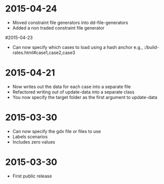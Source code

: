 # 2015-04-24

* Moved constraint file generators into dd-file-generators
* Added a non traded constraint file generator

#2015-04-23

* Can now specify which cases to load using a hash anchor e.g., :/build-rates.html#case1,case2,case3

# 2015-04-21

* Now writes out the data for each case into a separate file
* Refactored writing out of update-data into a separate class
* You now specify the target folder as the first argument to update-data

# 2015-03-30

* Can now specify the gdx file or files to use
* Labels scenarios
* Includes zero values

# 2015-03-30

* First public release

